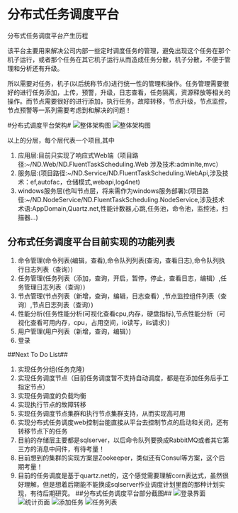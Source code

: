 # 分布式任务调度平台
分布式任务调度平台产生历程

该平台主要用来解决公司内部一些定时调度任务的管理，避免出现这个任务在那个机子运行，或者那个任务在其它机子运行从而造成任务分散，机子分散，不便于管理和分析还有升级。

所以需要对任务，机子(以后统称节点)进行统一性的管理和操作。任务管理需要很好的进行任务添加，上传，预警，升级，日志查看，任务隔离，资源释放等相关的操作。而节点需要很好的进行添加，执行任务，故障转移，节点升级，节点监控，节点预警等一系列需要考虑到和解决的问题！

#分布式调度平台架构#
![整体架构图](http://files.cnblogs.com/files/taomylife/%E4%BB%BB%E5%8A%A1%E8%B0%83%E5%BA%A6%E7%B3%BB%E7%BB%9F%E6%9E%B6%E6%9E%84%E5%9B%BE.gif)
![整体架构图](http://files.cnblogs.com/files/taomylife/%E4%BB%BB%E5%8A%A1%E8%B0%83%E5%BA%A6%E7%8A%B6%E6%80%81%E5%9B%BE.gif)

以上的分层，每个层代表一个项目,其中


1. 应用层:目前只实现了响应式Web端（项目路径:~/ND.Web/ND.FluentTaskScheduling.Web 涉及技术:adminlte,mvc）
2. 服务层:(项目路径:~/ND.Service/ND.FluentTaskScheduling.WebApi,涉及技术：ef,autofac，仓储模式,webapi,log4net)
3. windows服务层(也叫节点层，将来需作为windows服务部署):(项目路径:~/ND.NodeService/ND.FluentTaskScheduling.NodeService,涉及技术术语:AppDomain,Quartz.net,性能计数器,心跳,任务池，命令池，监控池，扫描器...)
## 分布式任务调度平台目前实现的功能列表 ##
1. 命令管理(命令列表(编辑，查看),命令队列列表(查询，查看日志),命令队列执行日志列表（查询）)
2. 任务管理(任务列表（添加，查询，开启，暂停，停止，查看日志，编辑）,任务管理日志列表（查询）)
3. 节点管理(节点列表（新增，查询，编辑，日志查看）,节点监控组件列表（查询）,节点日志列表（查询）)
4. 性能分析(任务性能分析(可视化查看cpu,内存，硬盘指标),节点性能分析（可视化查看可用内存，cpu，占用空间，io读写，iis请求）)
5. 用户管理(用户列表（新增，查询，编辑）)
6. 登录

##Next To Do List##

1. 实现任务分组(任务克隆)
2. 实现任务调度节点（目前任务调度暂不支持自动调度，都是在添加任务后手工指定节点）
3. 实现任务调度的负载均衡
4. 实现执行节点的故障转移
5. 实现任务调度节点集群和执行节点集群支持，从而实现高可用
6. 实现分布式任务调度web控制台能直接从平台去控制节点的启动和关闭，还有转移节点下的任务
7. 目前的存储层主要都是sqlserver，以后命令队列要换成RabbitMQ或者其它第三方的消息中间件，有待考量！
8. 目前想到的集群的实现方案是Zookeeper，类似还有Consul等方案，这个后期考量！
9. 目前的任务调度是基于quartz.net的，这个感觉需要理解corn表达式，虽然很好理解，但是想着后期能不能换成sqlserver作业调度计划里面的那种计划实现，有待后期研究。
##分布式任务调度平台部分截图##
![登录界面](http://files.cnblogs.com/files/taomylife/login.gif)
![统计页面](http://files.cnblogs.com/files/taomylife/%E7%BB%9F%E8%AE%A1%E9%A1%B5.gif)
![添加任务](http://files.cnblogs.com/files/taomylife/addtask.gif)
![任务列表](http://files.cnblogs.com/files/taomylife/task.gif)








